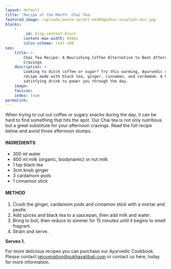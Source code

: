 ```yaml
---
layout: default
title: 'Recipe of the Month: Chai Tea'
featured_image: /uploads/annie-spratt-wkd68ga2hac-unsplash-min.jpg
blocks:
    -
        _id: blog-content-block
        content-max-width: 640px
        color-scheme: leaf-100
seo:
    title: >-
        Chai Tea Recipe: A Nourishing Coffee Alternative to Beat Afternoon
        Cravings
    description: >-
        Looking to ditch coffee or sugar? Try this warming, Ayurvedic chai tea
        recipe made with black tea, ginger, cinnamon, and cardamom. A healthy,
        satisfying drink to power you through the day.
    image:
    favicon:
    index: true
permalink:
---
```

When trying to cut out coffee or sugary snacks during the day, it can be hard to find something that hits the spot. Our Chai tea is not only nutritious but a great substitute for your afternoon cravings. Read the full recipe below and avoid those afternoon slumps.

#### **INGREDIENTS**

* 300 ml water
* 400 ml milk (organic, biodynamic) or nut milk
* 1 tsp black tea
* 3cm knob ginger
* 3 cardamom pods
* 1 cinnamon stick

#### **METHOD**

1. Crush the ginger, cardamom pods and cinnamon stick with a mortar and pestle.
2. Add spices and black tea to a saucepan, then add milk and water.
3. Bring to boil, then reduce to simmer for 15 minutes until it begins to smell fragrant.
4. Strain and serve.

**Serves 1.**

For more delicious recipes you can purchase our Ayurvedic Cookbook. Please contact rejuvenation@sukhavatibali.com or contact us here, today for more information.